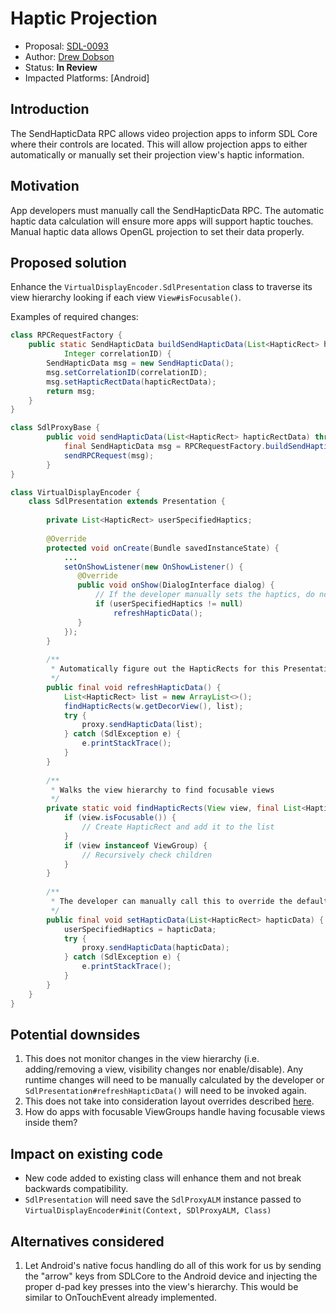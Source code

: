# Haptic Projection

* Proposal: [SDL-0093](0093-haptic-projection.md)
* Author: [Drew Dobson](https://github.com/drewd)
* Status: **In Review**
* Impacted Platforms: [Android]

## Introduction

The SendHapticData RPC allows video projection apps to inform SDL Core where their controls are 
located. This will allow projection apps to either automatically or manually set their projection
 view's haptic information.
 
## Motivation

App developers must manually call the SendHapticData RPC. The automatic haptic data calculation 
will ensure more apps will support haptic touches. Manual haptic data allows OpenGL projection to
 set their data properly.
 
## Proposed solution

Enhance the `VirtualDisplayEncoder.SdlPresentation` class to traverse its view hierarchy looking
 if each view `View#isFocusable()`.

Examples of required changes:

```java
class RPCRequestFactory {
    public static SendHapticData buildSendHapticData(List<HapticRect> hapticRectData, 
            Integer correlationID) {
        SendHapticData msg = new SendHapticData();
        msg.setCorrelationID(correlationID);
        msg.setHapticRectData(hapticRectData);
        return msg;
    }
}
```
```java
class SdlProxyBase {
    	public void sendHapticData(List<HapticRect> hapticRectData) throws SdlException {
    	    final SendHapticData msg = RPCRequestFactory.buildSendHapticData(hapticRectData, 200);
    	    sendRPCRequest(msg);
    	}
}
```
```java
class VirtualDisplayEncoder {
    class SdlPresentation extends Presentation {
        
        private List<HapticRect> userSpecifiedHaptics;
        
        @Override
        protected void onCreate(Bundle savedInstanceState) {
            ...
            setOnShowListener(new OnShowListener() {
               @Override
               public void onShow(DialogInterface dialog) {
                   // If the developer manually sets the haptics, do not automatically calculate
                   if (userSpecifiedHaptics != null)
                       refreshHapticData();
               } 
            });
        }
        
        /**
         * Automatically figure out the HapticRects for this Presentation
         */
        public final void refreshHapticData() {
            List<HapticRect> list = new ArrayList<>();
            findHapticRects(w.getDecorView(), list);
            try {
                proxy.sendHapticData(list);
            } catch (SdlException e) {
                e.printStackTrace();
            }
        }
        
        /**
         * Walks the view hierarchy to find focusable views 
         */
        private static void findHapticRects(View view, final List<HapticRect> list) {
            if (view.isFocusable()) {
                // Create HapticRect and add it to the list
            }
            if (view instanceof ViewGroup) {
                // Recursively check children 
            }
        }
        
        /**
         * The developer can manually call this to override the default view traversal
         */
        public final void setHapticData(List<HapticRect> hapticData) {
            userSpecifiedHaptics = hapticData;
            try {
                proxy.sendHapticData(hapticData);
            } catch (SdlException e) {
                e.printStackTrace();
            }
        }
    }
} 
```
## Potential downsides

1. This does not monitor changes in the view hierarchy (i.e. adding/removing a view, visibility 
changes nor enable/disable). Any runtime changes will need to be manually calculated by the 
developer or `SdlPresentation#refreshHapticData()` will need to be invoked again.
2. This does not take into consideration layout overrides described [here](https://developer.android.com/reference/android/view/View.html#FocusHandling).
3. How do apps with focusable ViewGroups handle having focusable views inside them?

## Impact on existing code

- New code added to existing class will enhance them and not break backwards compatibility.
- `SdlPresentation` will need save the `SdlProxyALM` instance passed to 
`VirtualDisplayEncoder#init(Context, SDlProxyALM, Class)`

## Alternatives considered

1. Let Android's native focus handling do all of this work for us by sending the "arrow" keys 
from SDLCore to the Android device and injecting the proper d-pad key presses into the view's 
hierarchy. This would be similar to OnTouchEvent already implemented.

